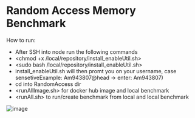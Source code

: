 # ****Random Access Memory Benchmark****

How to run:
- After SSH into node run the following commands 
- <chmod +x /local/repository/install_enableUtil.sh>
- <sudo bash /local/repository/install_enableUtil.sh>
- install_enableUtil.sh will then promt you on your username, case sensetiveExample: Am943807@head -> enter: Am943807)
- cd into RandomAccess dir
- <runAllImage.sh> for docker hub image and local benchmark
- <runAll.sh> to run/create benchmark from local and local benchmark

![image](https://user-images.githubusercontent.com/46765712/116833264-4fef9200-ab86-11eb-8057-044c807e225f.png)
